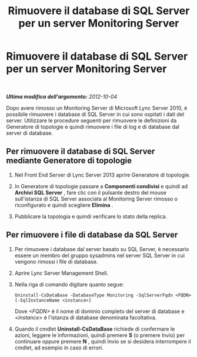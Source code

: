 ﻿---
title: Rimuovere il database di SQL Server per un server Monitoring Server
TOCTitle: Rimuovere il database di SQL Server per un server Monitoring Server
ms:assetid: aed5e394-d63e-4ad4-af40-f12d3a044344
ms:mtpsurl: https://technet.microsoft.com/it-it/library/JJ721848(v=OCS.15)
ms:contentKeyID: 49887706
ms.date: 08/24/2015
mtps_version: v=OCS.15
ms.translationtype: HT
---

# Rimuovere il database di SQL Server per un server Monitoring Server

 

_**Ultima modifica dell'argomento:** 2012-10-04_

Dopo avere rimosso un Monitoring Server di Microsoft Lync Server 2010, è possibile rimuovere i database di SQL Server in cui sono ospitati i dati del server. Utilizzare le procedure seguenti per rimuovere le definizioni da Generatore di topologie e quindi rimuovere i file di log e di database dal server di database.

## Per rimuovere il database di SQL Server mediante Generatore di topologie

1.  Nel Front End Server di Lync Server 2013 aprire Generatore di topologie.

2.  In Generatore di topologie passare a **Componenti condivisi** e quindi ad **Archivi SQL Server** , fare clic con il pulsante destro del mouse sull'istanza di SQL Server associata al Monitoring Server rimosso o riconfigurato e quindi scegliere **Elimina** .

3.  Pubblicare la topologia e quindi verificare lo stato della replica.

## Per rimuovere i file di database da SQL Server

1.  Per rimuovere i database dal server basato su SQL Server, è necessario essere un membro del gruppo sysadmins nel server SQL Server in cui vengono rimossi i file di database.

2.  Aprire Lync Server Management Shell.

3.  Nella riga di comando digitare quanto segue:
    
        Uninstall-CsDataBase -DatabaseType Monitoring -SqlServerFqdn <FQDN> [-SqlInstanceName <instance>]
    
    Dove *\<FQDN\>* è il nome di dominio completo del server di database e *\<instance\>* è l'istanza di database denominata facoltativa.

4.  Quando il cmdlet **Uninstall-CsDataBase** richiede di confermare le azioni, leggere le informazioni, quindi premere **S** (o premere Invio) per continuare oppure premere **N** , quindi Invio se si desidera interrompere il cmdlet, ad esempio in caso di errori.

